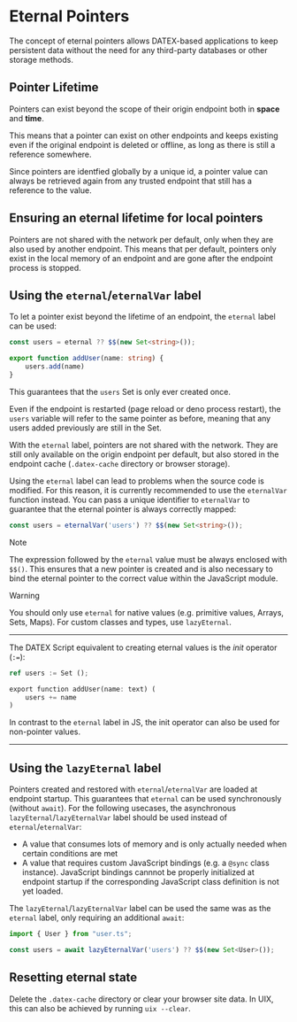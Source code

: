 # Eternal Pointers

The concept of eternal pointers allows DATEX-based applications to keep persistent data without
the need for any third-party databases or other storage methods.

## Pointer Lifetime

Pointers can exist beyond the scope of their origin endpoint both in **space** and **time**.

This means that a pointer can exist on other endpoints and keeps existing even if the original endpoint is
deleted or offline, as long as there is still a reference somewhere.

Since pointers are identfied globally by a unique id, a pointer value can always be retrieved again from any trusted endpoint that still has a reference to the value.

## Ensuring an eternal lifetime for local pointers

Pointers are not shared with the network per default, only when they are also used by another endpoint.
This means that per default, pointers only exist in the local memory of an endpoint and are gone after the endpoint process is stopped.

## Using the `eternal`/`eternalVar` label

To let a pointer exist beyond the lifetime of an endpoint, the `eternal` label can be used:

```ts
const users = eternal ?? $$(new Set<string>());

export function addUser(name: string) {
    users.add(name)
}
```

This guarantees that the `users` Set is only ever created once.

Even if the endpoint is restarted (page reload or deno process restart), the `users` variable will refer to the same pointer as before, meaning that any users added previously are still in the Set.

With the `eternal` label, pointers are not shared with the network. They are still only available on the origin endpoint per default, but also stored in the endpoint cache (`.datex-cache` directory or browser storage).

Using the `eternal` label can lead to problems when the source code is modified. 
For this reason, it is currently recommended to use the `eternalVar` function instead.
You can pass a unique identifier to `eternalVar` to guarantee that the eternal pointer is always correctly mapped:

```ts
const users = eternalVar('users') ?? $$(new Set<string>());
```


> [!NOTE]
> The expression followed by the `eternal` value must be always enclosed with `$$()`.
> This ensures that a new pointer is created and is also necessary to bind the eternal pointer to the correct value within the JavaScript module.

> [!WARNING]
> You should only use `eternal` for native values (e.g. primitive values, Arrays, Sets, Maps). For custom classes and types, use `lazyEternal`.

---
The DATEX Script equivalent to creating eternal values is the *init* operator (`:=`):
```rust
ref users := Set ();

export function addUser(name: text) (
    users += name
)
```
In contrast to the `eternal` label in JS, the init operator can also be used for non-pointer values.

---

## Using the `lazyEternal` label

Pointers created and restored with `eternal`/`eternalVar` are loaded at endpoint startup.
This guarantees that `eternal` can be used synchronously (without `await`).
For the following usecases, the asynchronous `lazyEternal`/`lazyEternalVar` label should be used instead of `eternal`/`eternalVar`:

 * A value that consumes lots of memory and is only actually needed when certain conditions are met
 * A value that requires custom JavaScript bindings (e.g. a `@sync` class instance). JavaScript bindings cannnot be properly initialized at endpoint startup if the corresponding JavaScript class definition is not yet loaded.

The `lazyEternal`/`lazyEternalVar` label can be used the same was as the `eternal` label, only requiring an additional `await`:

```ts
import { User } from "user.ts";

const users = await lazyEternalVar('users') ?? $$(new Set<User>());
```

## Resetting eternal state

Delete the `.datex-cache` directory or clear your browser site data.
In UIX, this can also be achieved by running `uix --clear`.